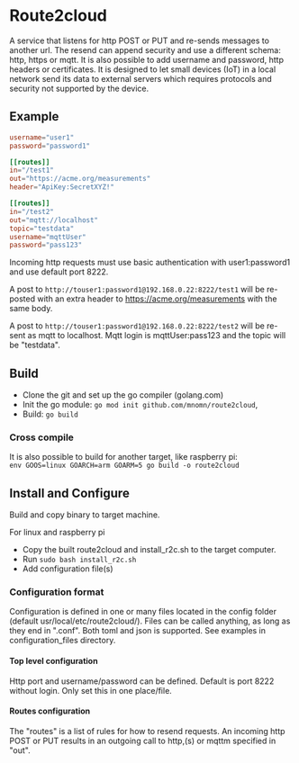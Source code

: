 # Route2cloud

A service that listens for http POST or PUT and re-sends messages to another url. The resend can append security and use a different schema: http, https or mqtt. It is also possible to add username and password, http headers or certificates. It is designed to let small devices (IoT) in a local network send its data to external servers which requires protocols and security not supported by the device.

## Example

```toml
username="user1"
password="password1"

[[routes]]
in="/test1"
out="https://acme.org/measurements"
header="ApiKey:SecretXYZ!"

[[routes]]
in="/test2"
out="mqtt://localhost"
topic="testdata"
username="mqttUser"
password="pass123"
```

Incoming http requests must use basic authentication with user1:password1 and use default port 8222.

A post to `http://touser1:password1@192.168.0.22:8222/test1` will be re-posted with an extra header to https://acme.org/measurements with the same body.

A post to `http://touser1:password1@192.168.0.22:8222/test2` will be re-sent as mqtt to localhost. Mqtt login is mqttUser:pass123 and the topic will be "testdata".

## Build

- Clone the git and set up the go compiler (golang.com)
- Init the go module: `go mod init github.com/mnomn/route2cloud`, 
- Build: `go build`

### Cross compile

It is also possible to build for another target, like raspberry pi:  
`env GOOS=linux GOARCH=arm GOARM=5 go build -o route2cloud`

## Install and Configure

Build and copy binary to target machine.

For linux and raspberry pi

- Copy the built route2cloud and install_r2c.sh to the target computer.
- Run `sudo bash install_r2c.sh`
- Add configuration file(s)

### Configuration format

Configuration is defined in one or many files located in the config folder (default usr/local/etc/route2cloud/). Files can be called anything, as long as they end in ".conf". Both toml and json is supported. See examples in configuration_files directory.

#### Top level configuration

Http port and username/password can be defined. Default is port 8222 without login. Only set this in one place/file.

#### Routes configuration

The "routes" is a list of rules for how to resend requests. An incoming http POST or PUT results in an outgoing call to http,(s) or mqttm specified in "out".
